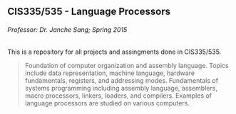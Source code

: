 CIS335/535 - Language Processors
--------------------------------
###### Professor: Dr. Janche Sang; Spring 2015

This is a repository for all projects and assingments done in CIS335/535.

> Foundation of computer organization and assembly language. Topics include data representation, machine language, hardware fundamentals, registers, and addressing modes. Fundamentals of systems programming including assembly language, assemblers, macro processors, linkers, loaders, and compilers. Examples of language processors are studied on various computers.
